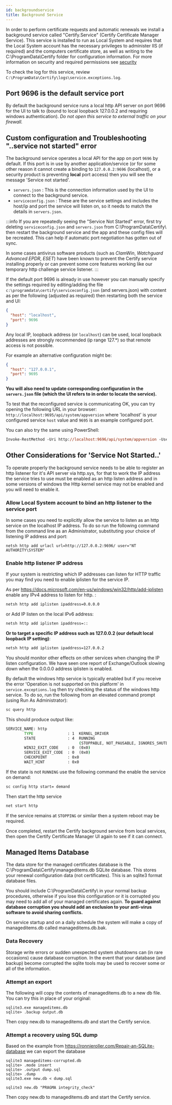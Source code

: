 ```yaml
---
id: backgroundservice
title: Background Service
---
```


In order to perform certificate requests and automatic renewals we install a background service called "Certify.Service" (Certify Certificate Manager Service). This service is installed to run as Local System and requires that the Local System account has the necessary privileges to administer IIS (if required) and the computers certificate store, as well as writing to the C:\ProgramData\Certify folder for configuration information. For more information on security and required permissions see [security](guides/security.md)

To check the log for this service, review `C:\ProgramData\Certify\logs\service.exceptions.log`.

## Port 9696 is the default service port

By default the background service runs a local http API server on port 9696 for the UI to talk to (bound to local loopback 127.0.0.2 and requiring windows authentication). _Do not open this service to external traffic on your firewall._

## Custom configuration and Troubleshooting "..service not started" error

The background service operates a local API for the app on port `9696` by default. If this port is in use by another application/service (or for some other reason it cannot create a binding to `127.0.0.2:9696` (localhost), or a security product is preventing **local** port access) then you will see the message 'Service not started'.

- `servers.json` : This is the connection information used by the UI to connect to the background service.
- `serviceconfig.json` : These are the service settings and includes the host/ip and port the service will listen on, so it needs to match the details in `servers.json`.

:::info
If you are repeatedly seeing the "Service Not Started" error, first try deleting `serviceconfig.json` and `servers.json` from C:\ProgramData\Certify\ then restart the background service and the app and these config files will be recreated. This can help if automatic port negotiation has gotten out of sync.

In some cases antivirus software products (such as *ClamWin*, *Watchguard Advanced EPDR*, *ESET*) have been known to prevent the Certify service installing properly or can prevent some core features working like our temporary http challenge service listener.
:::

If the default port 9696 is already in use however you can manually specify the settings required by editing/adding the file `c:\programdata\certify\serviceconfig.json` (and servers.json) with content as per the following (adjusted as required) then restarting both the service and UI:

```json
{
  "host": "localhost",
  "port": 9696
}
```
Any local IP, loopback address (or `localhost`) can be used, local loopback addresses are strongly recommended (ip range 127.*) so that remote access is not possible.

For example an alternative configuration might be:

```json
{
  "host": "127.0.0.1",
  "port": 9695
}
```

**You will also need to update corresponding configuration in the `servers.json` file (which the UI refers to in order to locate the service).**

To test that the reconfigured service is communicating OK, you can try opening the following URL in your browser:
`http://localhost:9695/api/system/appversion` where 'localhost' is your configured service `host` value and `9695` is an example configured port.

You can also try the same using PowerShell:

```ps
Invoke-RestMethod -Uri http://localhost:9696/api/system/appversion -UseDefaultCredentials
```

## Other Considerations for 'Service Not Started..'

To operate properly the background service needs to be able to register an http listener for it's API server via http.sys, for that to work the IP address the service tries to use must be enabled as an http listen address and in some versions of windows the Http kernel service may not be enabled and you will need to enable it.

### Allow Local System account to bind an http listener to the service port

In some cases you need to explicitly allow the service to listen as an http service on the localhost IP address. To do so run the following command from the command line as an Administrator, substituting your choice of listening IP address and port:

`netsh http add urlacl url=http://127.0.0.2:9696/ user="NT AUTHORITY\SYSTEM"`

### Enable http listener IP address

If your system is restricting which IP addresses can listen for HTTP traffic you may find you need to enable iplisten for the service IP.

As per https://docs.microsoft.com/en-us/windows/win32/http/add-iplisten enable any IPv4 address to listen for http. :

```bat
netsh http add iplisten ipaddress=0.0.0.0
```
or Add IP listen on the local IPv6 address:
```bat
netsh http add iplisten ipaddress=::
```


**Or to target a specific IP address such as 127.0.0.2 (our default local loopback IP setting)**:

```bat
netsh http add iplisten ipaddress=127.0.0.2
```
You should monitor other effects on other services when changing the IP listen configuration. We have seen one report of Exchange/Outlook slowing down when the 0.0.0.0 address iplisten is enabled.

By default the windows http service is typically enabled but if you receive the error 'Operation is not supported on this platform' in `service.exceptions.log` then try checking the status of the windows http service. To do so, run the following from an elevated command prompt (using Run As Administrator):

```bat
sc query http
```

This should produce output like:

```bat
SERVICE_NAME: http
        TYPE               : 1  KERNEL_DRIVER
        STATE              : 4  RUNNING
                                (STOPPABLE, NOT_PAUSABLE, IGNORES_SHUTDOWN)
        WIN32_EXIT_CODE    : 0  (0x0)
        SERVICE_EXIT_CODE  : 0  (0x0)
        CHECKPOINT         : 0x0
        WAIT_HINT          : 0x0

```

If the state is not `RUNNING` use the following command the enable the service on demand:

```bat
sc config http start= demand
```

Then start the http service

```bat
net start http
```

If the service remains at `STOPPING` or similar then a system reboot may be required.

Once completed, restart the Certify background service from local services, then open the Certify Certificate Manager UI again to see if it can connect.

## Managed Items Database

The data store for the managed certificates database is the C:\ProgramData\Certify\manageditems.db SQLite database. This stores your renewal configuration data (not certificates). This is an sqlite3 format database files.

You should include C:\ProgramData\Certify\ in your normal backup procedures, otherwise if you lose this configuration or it is corrupted you may need to add all of your managed certificates again. **To guard against database corruption you should add an exclusion to your anti-virus software to avoid sharing conflicts.**

On service startup and on a daily schedule the system will make a copy of manageditems.db called manageditems.db.bak.

### Data Recovery

Storage write errors or sudden unexpected system shutdowns can (in rare occasions) cause database corruption. In the event that your database (and backup) become corrupted the sqlite tools may be used to recover some or all of the information.

### Attempt an export

The following will copy the contents of manageditems.db to a new db file. You can try this in place of your original:

```
sqlite3.exe manageditems.db
sqlite> .backup output.db
```

Then copy new.db to manageditems.db and start the Certify service.

### Attempt a recovery using SQL dump

Based on the example from https://ronnieroller.com/Repair-an-SQLite-database we can export the database

```
sqlite3 manageditems-corrupted.db
sqlite> .mode insert
sqlite> .output dump.sql
sqlite> .dump
sqlite3.exe new.db < dump.sql
```

```
sqlite3 new.db "PRAGMA integrity_check"
```

Then copy new.db to manageditems.db and start the Certify service.
